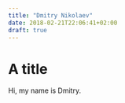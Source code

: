 ```yaml
---
title: "Dmitry Nikolaev"
date: 2018-02-21T22:06:41+02:00
draft: true
---
```


# A title

Hi, my name is Dmitry.